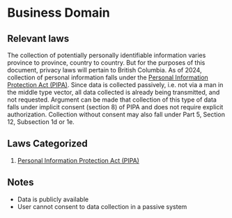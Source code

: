 # Business Domain
## Relevant laws
The collection of potentially personally identifiable information varies province to province, country to country. But for the purposes of this document, privacy laws will pertain to British Columbia. As of 2024, collection of personal information falls under the [Personal Information Protection Act (PIPA)](https://www.bclaws.gov.bc.ca/civix/document/id/complete/statreg/00_03063_01). Since data is collected passively, i.e. not via a man in the middle type vector, all data collected is already being transmitted, and not requested. Argument can be made that collection of this type of data falls under implicit consent (section 8) of PIPA and does not require explicit authorization. Collection without consent may also fall under Part 5, Section 12, Subsection 1d or 1e.
## Laws Categorized
1. [Personal Information Protection Act (PIPA)](https://www.bclaws.gov.bc.ca/civix/document/id/complete/statreg/00_03063_01)
## Notes
* Data is publicly available
* User cannot consent to data collection in a passive system
